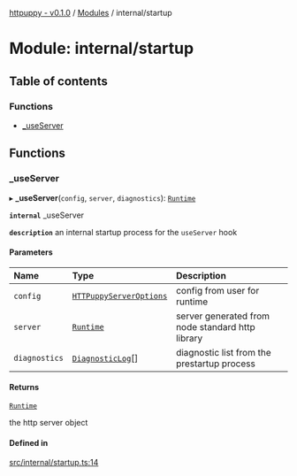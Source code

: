 [httpuppy - v0.1.0](../README.md) / [Modules](../modules.md) / internal/startup

# Module: internal/startup

## Table of contents

### Functions

- [\_useServer](internal_startup.md#_useserver)

## Functions

### \_useServer

▸ **_useServer**(`config`, `server`, `diagnostics`): [`Runtime`](../interfaces/types_server.Runtime.md)

**`internal`** _useServer

**`description`** an internal startup process for the `useServer` hook

#### Parameters

| Name | Type | Description |
| :------ | :------ | :------ |
| `config` | [`HTTPuppyServerOptions`](../interfaces/types_server.HTTPuppyServerOptions.md) | config from user for runtime |
| `server` | [`Runtime`](../interfaces/types_server.Runtime.md) | server generated from node standard http library |
| `diagnostics` | [`DiagnosticLog`](types_server.md#diagnosticlog)[] | diagnostic list from the prestartup process |

#### Returns

[`Runtime`](../interfaces/types_server.Runtime.md)

the http server object

#### Defined in

[src/internal/startup.ts:14](https://github.com/abschill/httpuppy/blob/a85d5bb/src/internal/startup.ts#L14)
